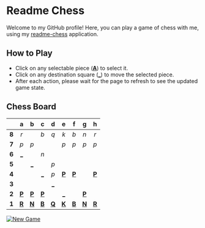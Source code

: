 # Readme Chess

Welcome to my GitHub profile! Here, you can play a game of chess with me, using my [readme-chess](https://github.com/grim-kalman/readme-chess) application.

## How to Play

- Click on any selectable piece ([**A**]()) to select it.
- Click on any destination square ([**_**]()) to move the selected piece.
- After each action, please wait for the page to refresh to see the updated game state.

## Chess Board
|     |  a  |  b  |  c  |  d  |  e  |  f  |  g  |  h  |
|:---:|:---:|:---:|:---:|:---:|:---:|:---:|:---:|:---:|
|  **8**  |  _r_  |     |  _b_  |  _q_  |  _k_  |  _b_  |  _n_  |  _r_  |
|  **7**  |  _p_  |  _p_  |     |     |  _p_  |  _p_  |  _p_  |  _p_  |
|  **6**  |  [_](https://readmechess.azurewebsites.net/play?move=f1a6)  |     |  _n_  |     |     |     |     |     |
|  **5**  |     |  [_](https://readmechess.azurewebsites.net/play?move=f1b5)  |     |  _p_  |     |     |     |     |
|  **4**  |     |     |  [_](https://readmechess.azurewebsites.net/play?move=f1c4)  |  _p_  |  [**P**](https://readmechess.azurewebsites.net/select?square=e4)  |  [**P**](https://readmechess.azurewebsites.net/select?square=f4)  |     |  [**P**](https://readmechess.azurewebsites.net/select?square=h4)  |
|  **3**  |     |     |     |  [_](https://readmechess.azurewebsites.net/play?move=f1d3)  |     |     |     |     |
|  **2**  |  [**P**](https://readmechess.azurewebsites.net/select?square=a2)  |  [**P**](https://readmechess.azurewebsites.net/select?square=b2)  |  [**P**](https://readmechess.azurewebsites.net/select?square=c2)  |     |  [_](https://readmechess.azurewebsites.net/play?move=f1e2)  |     |  [**P**](https://readmechess.azurewebsites.net/select?square=g2)  |     |
|  **1**  |  [**R**](https://github.com/grim-kalman)  |  [**N**](https://readmechess.azurewebsites.net/select?square=b1)  |  [**B**](https://readmechess.azurewebsites.net/select?square=c1)  |  [**Q**](https://readmechess.azurewebsites.net/select?square=d1)  |  [**K**](https://readmechess.azurewebsites.net/select?square=e1)  |  [**B**](https://readmechess.azurewebsites.net/select?square=f1)  |  [**N**](https://readmechess.azurewebsites.net/select?square=g1)  |  [**R**](https://readmechess.azurewebsites.net/select?square=h1)  |

[![New Game](https://img.shields.io/badge/New_Game-4CAF50)](https://readmechess.azurewebsites.net/new)